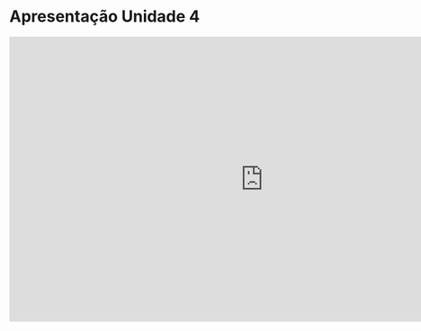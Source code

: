 # Apresentação Unidade 4

<iframe width="901" height="507" src="https://drive.google.com/file/d/1QtG3-prsNuFky9la8ZeUDig__FqUNHeH/view?usp=sharing" title="Vídeo de apresentação Unidade 3 Requisitos" frameborder="0" allow="accelerometer; autoplay; clipboard-write; encrypted-media; gyroscope; picture-in-picture; web-share" allowfullscreen></iframe>